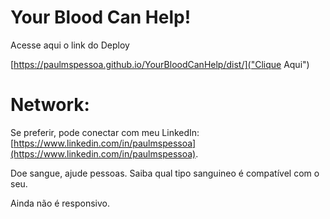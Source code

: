 # Your Blood Can Help!

Acesse aqui o link do Deploy

[https://paulmspessoa.github.io/YourBloodCanHelp/dist/]("Clique Aqui")


# Network:

Se preferir, pode conectar com meu LinkedIn: [https://www.linkedin.com/in/paulmspessoa](https://www.linkedin.com/in/paulmspessoa).

Doe sangue, ajude pessoas. Saiba qual tipo sanguineo é compatível com o seu.

Ainda não é responsivo.
